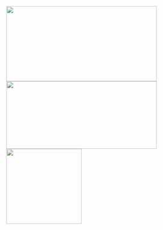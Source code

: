 
<a href="https://github.com/TriTacLe/github-readme-stats">
  <img height=200 width=400 align="center" src="https://github-readme-stats.vercel.app/api?username=TriTacLe&show_icons=true&theme=radical" />
</a>
<a href="https://github.com/TriTacLe/github-readme-stats">
  <img height=180 width=400 align="center" src="https://github-readme-stats.vercel.app/api/top-langs/?username=TriTacLe&hide_progress=true&theme=radical"/>
</a>
<a href="https://github.com/TriTacLe/github-readme-stats">
  <img height=200 align="center" src="https://github-readme-stats.vercel.app/api/wakatime?username=TriTacLe&theme=radical" />
</a>
</td>
